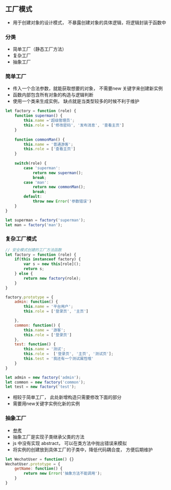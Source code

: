 ## 工厂模式
- 用于创建对象的设计模式， 不暴露创建对象的具体逻辑，将逻辑封装于函数中
### 分类
- 简单工厂（静态工厂方法）
- 复杂工厂
- 抽象工厂
### 简单工厂
- 传入一个合法参数，就能获取想要的对象， 不需要new 关键字来创建新实例
- 函数内部包含所有对象的构造与逻辑判断
- 使用一个类来生成实例， 缺点就是当类型较多的时候不利于维护

```js
let factory = function (role) {
    function superman() {
        this.name ='超级管理员';
        this.role = ['修改密码', '发布消息', '查看主页']
    }
    
    function commonMan() {
        this.name = '普通游客';
        this.role = ['查看主页']
    }
    
    switch(role) {
        case 'superman':
            return new superman();
            break;
        case 'man':
            return new commonMan();
            break;
        default:
            throw new Error('参数错误')
    }
}

let superman = factory('superman');
let man = factory('man');
```

### 复杂工厂模式
```js
// 安全模式创建的工厂方法函数
let factory = function (role) {
    if(this instanceof factory) {
        var s = new this[role]();
        return s;
    } else {
        return new factory(role);
    }
}

factory.prototype = {
    admin: function() {
        this.name = '平台用户';
        this.role = ['登录页', '主页']

    },
    common: function() {
        this.name = '游客';
        this.role = ['登录页']
    },
    test: function() {
        this.name = '测试';
        this.role =  ['登录页', '主页', '测试页'];
        this.test = '我还有一个测试属性哦'
    }
}

let admin = new factory('admin');
let common = new factory('common');
let test = new factory('test');
```
- 相较于简单工厂， 此处新增构造只需要修改下面的部分
- 需要用new关键字实例化新的实例

### 抽象工厂
- [参考](https://www.cnblogs.com/jswang/p/7660669.html)
- 抽象工厂是实现子类继承父类的方法
- js 中没有实现 abstract， 可以在类方法中抛出错误来模拟
- 将实例的创建放到具体工厂的子类中，降低代码耦合度， 方便后期维护
```js
let WechatUser = function() {}
WechatUser.prototype = {
    getName: function() {
        return new Error('抽象方法不能调用');
    }
}
```
